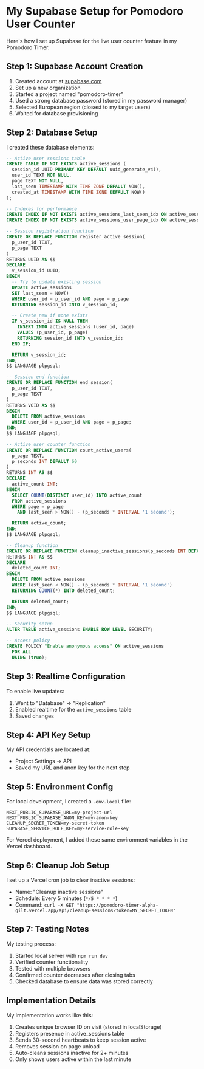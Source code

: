 # My Supabase Setup for Pomodoro User Counter

Here's how I set up Supabase for the live user counter feature in my Pomodoro Timer.

## Step 1: Supabase Account Creation

1. Created account at [supabase.com](https://supabase.com/)
2. Set up a new organization
3. Started a project named "pomodoro-timer"
4. Used a strong database password (stored in my password manager)
5. Selected European region (closest to my target users)
6. Waited for database provisioning

## Step 2: Database Setup

I created these database elements:

```sql
-- Active user sessions table
CREATE TABLE IF NOT EXISTS active_sessions (
  session_id UUID PRIMARY KEY DEFAULT uuid_generate_v4(),
  user_id TEXT NOT NULL,
  page TEXT NOT NULL,
  last_seen TIMESTAMP WITH TIME ZONE DEFAULT NOW(),
  created_at TIMESTAMP WITH TIME ZONE DEFAULT NOW()
);

-- Indexes for performance
CREATE INDEX IF NOT EXISTS active_sessions_last_seen_idx ON active_sessions (last_seen);
CREATE INDEX IF NOT EXISTS active_sessions_user_page_idx ON active_sessions (user_id, page);

-- Session registration function
CREATE OR REPLACE FUNCTION register_active_session(
  p_user_id TEXT,
  p_page TEXT
)
RETURNS UUID AS $$
DECLARE
  v_session_id UUID;
BEGIN
  -- Try to update existing session
  UPDATE active_sessions
  SET last_seen = NOW()
  WHERE user_id = p_user_id AND page = p_page
  RETURNING session_id INTO v_session_id;

  -- Create new if none exists
  IF v_session_id IS NULL THEN
    INSERT INTO active_sessions (user_id, page)
    VALUES (p_user_id, p_page)
    RETURNING session_id INTO v_session_id;
  END IF;

  RETURN v_session_id;
END;
$$ LANGUAGE plpgsql;

-- Session end function
CREATE OR REPLACE FUNCTION end_session(
  p_user_id TEXT,
  p_page TEXT
)
RETURNS VOID AS $$
BEGIN
  DELETE FROM active_sessions
  WHERE user_id = p_user_id AND page = p_page;
END;
$$ LANGUAGE plpgsql;

-- Active user counter function
CREATE OR REPLACE FUNCTION count_active_users(
  p_page TEXT,
  p_seconds INT DEFAULT 60
)
RETURNS INT AS $$
DECLARE
  active_count INT;
BEGIN
  SELECT COUNT(DISTINCT user_id) INTO active_count
  FROM active_sessions
  WHERE page = p_page
    AND last_seen > NOW() - (p_seconds * INTERVAL '1 second');

  RETURN active_count;
END;
$$ LANGUAGE plpgsql;

-- Cleanup function
CREATE OR REPLACE FUNCTION cleanup_inactive_sessions(p_seconds INT DEFAULT 120)
RETURNS INT AS $$
DECLARE
  deleted_count INT;
BEGIN
  DELETE FROM active_sessions
  WHERE last_seen < NOW() - (p_seconds * INTERVAL '1 second')
  RETURNING COUNT(*) INTO deleted_count;

  RETURN deleted_count;
END;
$$ LANGUAGE plpgsql;

-- Security setup
ALTER TABLE active_sessions ENABLE ROW LEVEL SECURITY;

-- Access policy
CREATE POLICY "Enable anonymous access" ON active_sessions
  FOR ALL
  USING (true);
```

## Step 3: Realtime Configuration

To enable live updates:

1. Went to "Database" → "Replication"
2. Enabled realtime for the `active_sessions` table
3. Saved changes

## Step 4: API Key Setup

My API credentials are located at:

- Project Settings → API
- Saved my URL and anon key for the next step

## Step 5: Environment Config

For local development, I created a `.env.local` file:

```
NEXT_PUBLIC_SUPABASE_URL=my-project-url
NEXT_PUBLIC_SUPABASE_ANON_KEY=my-anon-key
CLEANUP_SECRET_TOKEN=my-secret-token
SUPABASE_SERVICE_ROLE_KEY=my-service-role-key
```

For Vercel deployment, I added these same environment variables in the Vercel dashboard.

## Step 6: Cleanup Job Setup

I set up a Vercel cron job to clear inactive sessions:

- Name: "Cleanup inactive sessions"
- Schedule: Every 5 minutes (`*/5 * * * *`)
- Command: `curl -X GET "https://pomodoro-timer-alpha-gilt.vercel.app/api/cleanup-sessions?token=MY_SECRET_TOKEN"`

## Step 7: Testing Notes

My testing process:

1. Started local server with `npm run dev`
2. Verified counter functionality
3. Tested with multiple browsers
4. Confirmed counter decreases after closing tabs
5. Checked database to ensure data was stored correctly

## Implementation Details

My implementation works like this:

1. Creates unique browser ID on visit (stored in localStorage)
2. Registers presence in active_sessions table
3. Sends 30-second heartbeats to keep session active
4. Removes session on page unload
5. Auto-cleans sessions inactive for 2+ minutes
6. Only shows users active within the last minute
